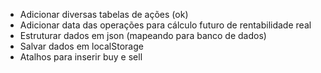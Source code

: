 - Adicionar diversas tabelas de ações (ok)
- Adicionar data das operações para cálculo futuro de rentabilidade real
- Estruturar dados em json (mapeando para banco de dados)
- Salvar dados em localStorage
- Atalhos para inserir buy e sell

 
